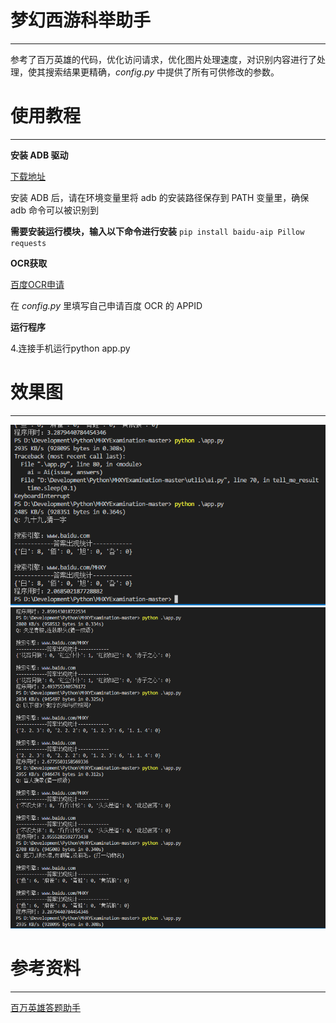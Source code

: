 # 梦幻西游科举助手
---
参考了百万英雄的代码，优化访问请求，优化图片处理速度，对识别内容进行了处理，使其搜索结果更精确，*config.py* 中提供了所有可供修改的参数。

# 使用教程
---
**安装 ADB 驱动**

[下载地址](https://adb.clockworkmod.com/)

安装 ADB 后，请在环境变量里将 adb 的安装路径保存到 PATH 变量里，确保 adb 命令可以被识别到
  
**需要安装运行模块，输入以下命令进行安装**
`pip install baidu-aip Pillow requests`

**OCR获取**

[百度OCR申请](http://ai.baidu.com/tech/ocr/general)

在 *config.py* 里填写自己申请百度 OCR 的 APPID

**运行程序**

4.连接手机运行python app.py

# 效果图
---
![截图](cache/image01.png)
![截图](cache/image02.png)

# 参考资料
---
[百万英雄答题助手](https://github.com/wuditken/MillionHeroes/)
